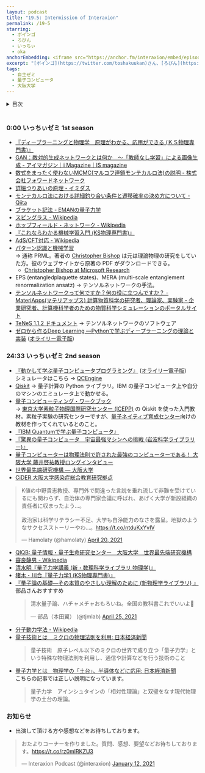 ```yaml
---
layout: podcast
title: "19.5: Intermission of Interaxion"
permalink: /19-5
starring:
  - ボインゴ
  - ろびん
  - いっちぃ
  - oka
anchorEmbedding: <iframe src="https://anchor.fm/interaxion/embed/episodes/19-5-Intermission-of-Interaxion-e11kakq" height="102px" width="400px" frameborder="0" scrolling="no"></iframe>
excerpt: "[ボインゴ](https://twitter.com/toshakuukan)さん、[ろびん](https://twitter.com/akagenorobin)さん、[いっちぃ](https://twitter.com/chotoq)さん、[oka](https://twitter.com/nowohyeah) でいっちぃゼミについてグダグダと話しました。"
tags:
  - 自主ゼミ
  - 量子コンピュータ
  - 大阪大学
---
```


<details>
<!-- https://github.com/gettalong/kramdown/issues/155#issuecomment-339793629 -->
<summary markdown='span'>目次</summary>
<nav>
  * this unordered seed list will be replaced by toc as unordered list
  {:toc}
<!-- https://stackoverflow.com/a/38419441/11480802 -->
</nav>
</details>
<br>

### 0:00 いっちぃゼミ 1st season

- [『ディープラーニングと物理学　原理がわかる、応用ができる (ＫＳ物理専門書)』](https://amzn.to/3bMXOYv)
- [GAN：敵対的生成ネットワークとは何か　～「教師なし学習」による画像生成 - アイマガジン｜i Magazine｜IS magazine](https://www.imagazine.co.jp/gan%EF%BC%9A%E6%95%B5%E5%AF%BE%E7%9A%84%E7%94%9F%E6%88%90%E3%83%8D%E3%83%83%E3%83%88%E3%83%AF%E3%83%BC%E3%82%AF%E3%81%A8%E3%81%AF%E4%BD%95%E3%81%8B%E3%80%80%EF%BD%9E%E3%80%8C%E6%95%99%E5%B8%AB/)
- [数式をまったく使わないMCMC(マルコフ連鎖モンテカルロ法)の説明 - 株式会社フォワードネットワーク](http://www.fward.net/archives/2301)
- [詳細つりあいの原理 - イミダス](https://imidas.jp/genre/detail/K-128-0189.html)
- [モンテカルロ法における詳細釣り合い条件と遷移確率の決め方について - Qiita](https://qiita.com/kaityo256/items/f05f9914eb0ad16afe05)
- [ブラケット記法 - EMANの量子力学](https://eman-physics.net/quantum/bracket.html)
- [スピングラス - Wikipedia](https://ja.wikipedia.org/wiki/%E3%82%B9%E3%83%94%E3%83%B3%E3%82%B0%E3%83%A9%E3%82%B9)
- [ホップフィールド・ネットワーク - Wikipedia](https://ja.wikipedia.org/wiki/%E3%83%9B%E3%83%83%E3%83%97%E3%83%95%E3%82%A3%E3%83%BC%E3%83%AB%E3%83%89%E3%83%BB%E3%83%8D%E3%83%83%E3%83%88%E3%83%AF%E3%83%BC%E3%82%AF)
- [『これならわかる機械学習入門 (KS物理専門書)』](https://amzn.to/3p37iV3)
- [AdS/CFT対応 - Wikipedia](https://ja.wikipedia.org/wiki/AdS/CFT%E5%AF%BE%E5%BF%9C)
- [パターン認識と機械学習](https://amzn.to/3vrCCik)  
   → 通称 PRML。著者の [Christopher Bishop](https://www.microsoft.com/en-us/research/people/cmbishop/) は元は理論物理の研究をしていた方。彼のウェブサイトから原著の PDF がダウンロードできる。  
  - [Christopher Bishop at Microsoft Research](https://www.microsoft.com/en-us/research/people/cmbishop/prml-book/)
- EPS (entangledplaquette states)、MERA (multi-scale entanglement renormalization ansatz) → テンソルネットワークの手法。
- [テンソルネットワークって何ですか？何の役に立つんですか？ - MateriApps(マテリアップス) 計算物質科学の研究者、理論家、実験家・企業研究者、計算機科学者のための物質科学シミュレーションのポータルサイト](https://ma.issp.u-tokyo.ac.jp/concierge/798)
- [TeNeS 1.1.2 ドキュメント](https://issp-center-dev.github.io/TeNeS/manual/master/ja/html/) → テンソルネットワークのソフトウェア
- [ゼロから作るDeep Learning ―Pythonで学ぶディープラーニングの理論と実装](https://amzn.to/3oSkdZD) ([オライリー電子版](https://www.oreilly.co.jp/books/9784873117584/))

### 24:33 いっちぃゼミ 2nd season

- [『動かして学ぶ量子コンピュータプログラミング』](https://amzn.to/3fiUeaM) ([オライリー電子版](https://www.oreilly.co.jp/books/9784873119199/))  
  シミュレータはこちら → [QCEngine](https://oreilly-qc.github.io/)
- [Qiskit](https://qiskit.org/) → 量子計算の Python ライブラリ。IBM の量子コンピュータ上や自分のマシンのエミュレータ上で動かせる。
- [量子コンピューティング・ワークブック](https://utokyo-icepp.github.io/qc-workbook)  
  → [東京大学素粒子物理国際研究センター (ICEPP)](https://www.icepp.s.u-tokyo.ac.jp/) の Qiskit を使った入門教材。素粒子実験の研究センターですが、[量子ネイティブ育成センター](http://qnec.jp/)向けの教材を作ってくれているとのこと。
- [『IBM Quantumで学ぶ量子コンピュータ』](https://amzn.to/3bUv8g2)
- [『驚異の量子コンピュータ　宇宙最強マシンへの挑戦 (岩波科学ライブラリー)』](https://amzn.to/3wtYqdq)
- [量子コンピューターは物理法則で許された最強のコンピューターである！ 大阪大学 藤井啓祐教授ロングインタビュー](https://ascii.jp/elem/000/004/030/4030381/)
- [世界最先端研究機構 — 大阪大学](https://www.osaka-u.ac.jp/ja/academics/wpi)
- [CiDER 大阪大学感染症総合教育研究拠点](https://www.cider.osaka-u.ac.jp/)

<blockquote class="twitter-tweet tw-align-center"><p lang="ja" dir="ltr">K値の中野貴志教授、専門外で間違った言説を垂れ流して非難を受けているにも関わらず、自治体の専門家会議に呼ばれ、あげく大学が新設組織の責任者に収まったよう…。<br><br>政治家は科学リテラシー不足、大学も自浄能力のなさを露呈。地獄のようなサクセスストーリーやわ…。<a href="https://t.co/ntduKxYvIV">https://t.co/ntduKxYvIV</a></p>&mdash; Hamolaty (@hamolaty) <a href="https://twitter.com/hamolaty/status/1384345736863621127?ref_src=twsrc%5Etfw">April 20, 2021</a>
</blockquote> <script async src="https://platform.twitter.com/widgets.js" charset="utf-8"></script>

- [QIQB: 量子情報・量子生命研究センター　大阪大学　世界最先端研究機構](http://qiqb.osaka-u.ac.jp/research_field/)
- [審良静男 - Wikipedia](https://ja.wikipedia.org/wiki/%E5%AF%A9%E8%89%AF%E9%9D%99%E7%94%B7)
- [清水明『量子力学講義 (新・数理科学ライブラリ 物理学)』](https://amzn.to/3unlxou)
- [猪木・川合『量子力学1 (KS物理専門書)』](https://amzn.to/3oO8Jq1)
- [『量子論の基礎―その本質のやさしい理解のために (新物理学ライブラリ) 』](https://amzn.to/3fYFgpB)  
  部品さんおすすすめ  
  <blockquote class="twitter-tweet tw-align-center"><p lang="ja" dir="ltr">清水量子論、ハチャメチャおもろいね。全国の教科書これでいいよ💪</p>&mdash; 部品（本田翼） (@tjmlab) <a href="https://twitter.com/tjmlab/status/1386202089890582530?ref_src=twsrc%5Etfw">April 25, 2021</a>
  </blockquote> <script async src="https://platform.twitter.com/widgets.js" charset="utf-8"></script>
- [分子動力学法 - Wikipedia](https://ja.wikipedia.org/wiki/%E5%88%86%E5%AD%90%E5%8B%95%E5%8A%9B%E5%AD%A6%E6%B3%95)
- [量子技術とは　ミクロの物理法則を利用: 日本経済新聞](https://www.nikkei.com/article/DGXZQOGG109AZ0Q1A310C2000000/)  
  >量子技術　原子レベル以下のミクロの世界で成り立つ「量子力学」という特殊な物理法則を利用し、通信や計算などを行う技術のこと
- [量子力学とは　物理学の「土台」、半導体などに応用: 日本経済新聞](https://www.nikkei.com/article/DGXZQOUC041QY0U1A500C2000000/)  
  こちらの記事では正しい説明になっています。  
  >量子力学　アインシュタインの「相対性理論」と双璧をなす現代物理学の土台の理論。

### お知らせ

- 出演して頂ける方や感想などをお待ちしております。

<blockquote class="twitter-tweet tw-align-center"><p lang="ja" dir="ltr">おたよりコーナーを作りました。質問、感想、要望などお待ちしております。<a href="https://t.co/rz0mlRKZU3">https://t.co/rz0mlRKZU3</a></p>&mdash; Interaxion Podcast (@interaxion) <a href="https://twitter.com/interaxion/status/1348936492488421378?ref_src=twsrc%5Etfw">January 12, 2021</a>
</blockquote> <script async src="https://platform.twitter.com/widgets.js" charset="utf-8"></script>

